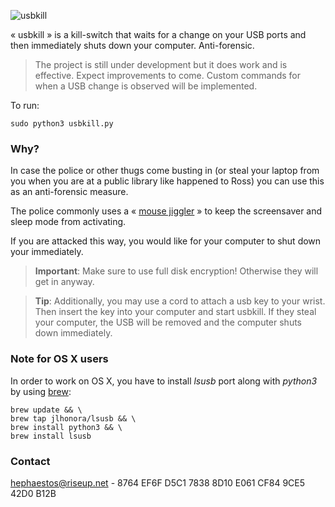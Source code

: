 ![usbkill](https://github.com/pwnsdx/usbkill/blob/master/Resources/USBKill.jpg?raw=true)

« usbkill » is a kill-switch that waits for a change on your USB ports and then immediately shuts down your computer. Anti-forensic.

> The project is still under development but it does work and is effective. Expect improvements to come. Custom commands for when a USB change is observed will be implemented.

To run:

```shell
sudo python3 usbkill.py
```

### Why?

In case the police or other thugs come busting in (or steal your laptop from you when you are at a public library like happened to Ross) you can use this as an anti-forensic measure. 

The police commonly uses a « [mouse jiggler](http://www.amazon.com/Cru-dataport-Jiggler-Automatic-keyboard-Activity/dp/B00MTZY7Y4/ref=pd_bxgy_pc_text_y/190-3944818-7671348) » to keep the screensaver and sleep mode from activating.

If you are attacked this way, you would like for your computer to shut down your immediately.

> **Important**: Make sure to use full disk encryption! Otherwise they will get in anyway. 

> **Tip**: Additionally, you may use a cord to attach a usb key to your wrist. Then insert the key into your computer and start usbkill. If they steal your computer, the USB will be removed and the computer shuts down immediately.

### Note for OS X users

In order to work on OS X, you have to install *lsusb* port along with *python3* by using [brew](http://brew.sh):

```shell
brew update && \
brew tap jlhonora/lsusb && \
brew install python3 && \
brew install lsusb
```

### Contact

[hephaestos@riseup.net](mailto:hephaestos@riseup.net) - 8764 EF6F D5C1 7838 8D10 E061 CF84 9CE5 42D0 B12B


